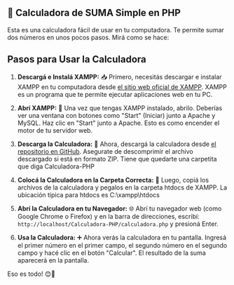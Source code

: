 ## 🧮 Calculadora de SUMA Simple en PHP

Esta es una calculadora fácil de usar en tu computadora. Te permite sumar dos números en unos pocos pasos. Mirá como se hace:

## Pasos para Usar la Calculadora

1. **Descargá e Instalá XAMPP:** 📥 Primero, necesitás descargar e instalar XAMPP en tu computadora desde [el sitio web oficial de XAMPP](https://www.apachefriends.org/index.html). XAMPP es un programa que te permite ejecutar aplicaciones web en tu PC.

2. **Abrí XAMPP:** 🚀 Una vez que tengas XAMPP instalado, abrilo. Deberías ver una ventana con botones como "Start" (Iniciar) junto a Apache y MySQL. Haz clic en "Start" junto a Apache. Esto es como encender el motor de tu servidor web.

3. **Descarga la Calculadora:** 📂 Ahora, descargá la calculadora desde [el repositorio en GitHub](https://github.com/aniascua/Calculadora-PHP.git). Asegurate de descomprimir el archivo descargado si está en formato ZIP. Tiene que quedarte una carpetita que diga Calculadora-PHP

4. **Colocá la Calculadora en la Carpeta Correcta:** 📁 Luego, copiá los archivos de la calculadora y pegalos en la carpeta htdocs de XAMPP. La ubicación típica para htdocs es C:\xampp\htdocs

5. **Abrí la Calculadora en tu Navegador:** 🌐 Abrí tu navegador web (como Google Chrome o Firefox) y en la barra de direcciones, escribí: `http://localhost/Calculadora-PHP/calculadora.php` y presioná Enter.

6. **Usa la Calculadora:** ➕ Ahora verás la calculadora en tu pantalla. Ingresá el primer número en el primer campo, el segundo número en el segundo campo y hacé clic en el botón "Calcular". El resultado de la suma aparecerá en la pantalla.

Eso es todo! 😊🎉
